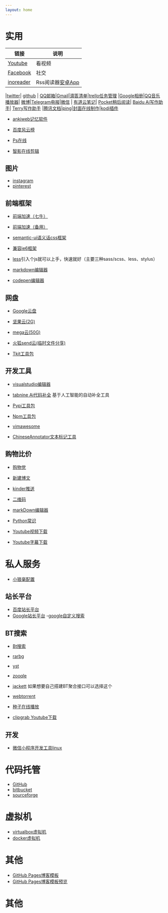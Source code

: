 ```yaml
---
layout: home
---
```


<!--https://github.com/napoler/Tindex/blob/master/index.md-->


# 实用

| 链接  |   说明|
| ------------ | ------------ |
| [Youtube](https://www.youtube.com/)|看视频|
| [Facebook](https://www.facebook.com/)| 社交|
| [inoreader](https://www.innoreader.com/)| Rss阅读器[安卓App](https://play.google.com/store/apps/details?id=com.seazon.feedme)|


|[twitter](https://www.twitter.com/)| [github](https://github.com/)
| [QQ邮箱](http://mail.qq.com/)|[Gmail](https://mail.google.com/mail/)|[滴答清单](https://dida365.com/webapp/)|[trello任务管理](https://trello.com/)
|[Google相册](https://photos.google.com/?tab=wq&pageId=none)|[QQ音乐播放器](https://y.qq.com/portal/player.html)| [微博](https://weibo.com/)|[Telegram电报](https://web.telegram.org/)|[微信](https://wx.qq.com/)
| [有道云笔记](https://note.youdao.com/web/#/file/recent)| [Pocket稍后阅读](http://getpocket.com/?src=chs)| [Baidu Ai写作助手](https://ai.baidu.com/creation/external/projectlist)| [Terry写作助手](http://127.0.0.1:5000/edit)
|[腾讯文档](http://doc.qq.com/)|[ping](http://ping.chinaz.com/)|[封面在线制作](https://www.canva.cn/)|[kodi插件](https://kodiapps.com/addons-chart)

- [ankiweb记忆软件](https://ankiweb.net/about)


- [百度风云榜](http://top.baidu.com/buzz?b=24&fr=topindex)

- [Ps在线](https://www.uupoop.com/)
- [智影在线剪辑](https://zenvideo.cn/#/)


## 图片

- [instagram](https://instagram.com)
- [pinterest](https://www.pinterest.com/)


## 前端框架


- [前端加速（七牛）](http://7.maomihezi.com/speed/)
- [前端加速（备用）](/speed/)
- [semantic-ui语义话css框架](https://semantic-ui.com/)
- [兼容ie6框架](https://github.com/jslegers/cascadeframework)
- [less](http://lesscss.org/)引入个js就可以上手，快速就好（主要三种sass/scss、less、stylus）

- [markdown编辑器](https://github.com/pandao/editor.md)
- [codepen编辑器](https://codepen.io/login)

 

## 网盘
- [Google云盘](https://drive.google.com/drive/my-drive)
- [坚果云(2G)](https://www.jianguoyun.com/#/)
- [mega云(50G)](https://mega.nz/)
- [火狐send云(临时文件分享)](https://send.firefox.com/)

- [Tkit工具包](https://github.com/topics/tkit)


## 开发工具

- [visualstudio编辑器](https://code.visualstudio.com/) 
- [tabnine Ai代码补全](https://tabnine.com/) 基于人工智能的自动补全工具
- [Pypi工具包](https://pypi.org/)
- [Npm工具包](https://www.npmjs.com/)
- [vimawesome](https://vimawesome.com/)


- [ChineseAnnotator文本标记工具](https://github.com/t-web/ChineseAnnotator)





## 购物比价
- [购物党](https://www.gwdang.com/)


- [新建博文](https://www.blogger.com/blogger.g?blogID=4025507024411177074#editor/src=sidebar)



- [kinder推送](https://terry-kindle.appspot.com/login)
- [二维码](https://cli.im/)
- [markDown编辑器](https://stackedit.io/app#)

- [Python常识](http://python.terrychan.org/)



- [Youtube视频下载](https://www.ioyoutube.com/)
- [Youtube字幕下载](https://savesubs.com/)

# 私人服务


- [小狼毫配置](https://github.com/napoler/Terry_rime)

## 站长平台

- [百度站长平台](https://ziyuan.baidu.com/)
- [Google站长平台](https://search.google.com/search-console)
-[google自定义搜索](https://cse.google.com)

## BT搜索
- [Bt搜索](https://cse.google.com/cse?cx=007397120899702103013:aupqnbqvsto#gsc.tab=0)
- [rarbg](https://rarbg.is/)
- [yst](https://yst.am/)
- [zooqle](https://zooqle.com/)
- [jackett](https://github.com/Jackett/Jackett) 如果想要自己搭建BT聚合接口可以选择这个

- [webtorrent](https://webtorrent.io/desktop/)
- [种子在线播放](https://instant.io/)

- [clipgrab Youtube下载](https://clipgrab.de/update/en)
## 开发

- [微信小程序开发工具linux](https://github.com/cytle/wechat_web_devtools)

# 代码托管

- [GitHub](https://github.com/)
- [bitbucket](https://bitbucket.org/)
- [sourceforge](https://sourceforge.net/)

# 虚拟机
- [virtualbox虚拟机](https://www.virtualbox.org/)
- [docker虚拟机](https://www.docker.com/)
# 其他

- [GitHub Pages博客模板](https://github.com/napoler/terry-jekyll-theme-prologue)
- [GitHub Pages博客模板预览](https://www.terrychan.org/terry-jekyll-theme-prologue/)

# 其他
